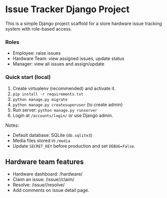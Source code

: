 # Issue Tracker Django Project

This is a simple Django project scaffold for a store hardware issue tracking system with role-based access.

### Roles
- Employee: raise issues
- Hardware Team: view assigned issues, update status
- Manager: view all issues and assign/update

### Quick start (local)
1. Create virtualenv (recommended) and activate it.
2. `pip install -r requirements.txt`
3. `python manage.py migrate`
4. `python manage.py createsuperuser` (to create admin)
5. Run server: `python manage.py runserver`
6. Login at `/accounts/login/` or use Django admin.

Notes:
- Default database: SQLite (`db.sqlite3`)
- Media files stored in `/media`
- Update `SECRET_KEY` before production and set `DEBUG=False`.


## Hardware team features
- Hardware dashboard: /hardware/
- Claim an issue: /issue/<id>/claim/
- Resolve: /issue/<id>/resolve/
- Add comments on issue detail page.
